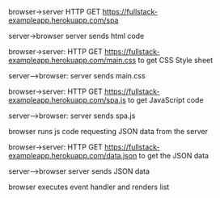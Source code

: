 browser->server HTTP GET https://fullstack-exampleapp.herokuapp.com/spa

server->browser server sends html code

browser->server: HTTP GET https://fullstack-exampleapp.herokuapp.com/main.css to get CSS Style sheet

server-->browser: server sends main.css 

browser->server: HTTP GET https://fullstack-exampleapp.herokuapp.com/spa.js to get JavaScript code

server-->browser: server sends spa.js

browser runs js code requesting  JSON data from the server

browser->server: HTTP GET https://fullstack-exampleapp.herokuapp.com/data.json to get the JSON data

server-->browser server sends JSON data

browser executes event handler and renders list